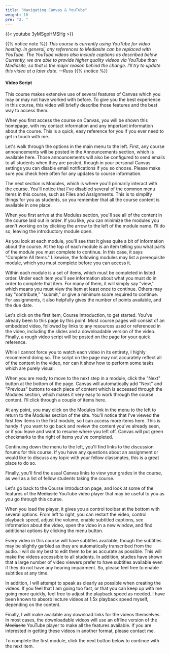 ```yaml
---
title: "Navigating Canvas & YouTube"
weight: 10
pre: "2. "
---
```


{{< youtube 3yMSgpHMSHg >}}

{{% notice note %}}
_This course is currently using YouTube for video hosting. In general, any references to Mediasite can be replaced with YouTube. The YouTube videos also include captions as described below. Currently, we are able to provide higher quality videos via YouTube than Mediasite, so that is the major reason behind the change. I'll try to update this video at a later date. --Russ_
{{% /notice %}}

#### Video Script

This course makes extensive use of several features of Canvas which you may or may not have worked with before. To give you the best experience in this course, this video will briefly describe those features and the best way to access them.

When you first access the course on Canvas, you will be shown this homepage, with my contact information and any important information about the course. This is a quick, easy reference for you if you ever need to get in touch with me.

Let's walk through the options in the main menu to the left. First, any course announcements will be posted in the Announcements section, which is available here. Those announcements will also be configured to send emails to all students when they are posted, though in your personal Canvas settings you can disable email notifications if you so choose. Please make sure you check here often for any updates to course information.

The next section is Modules, which is where you'll primarily interact with the course. You'll notice that I've disabled several of the common menu items in this course, such as Files and Assignments. This is to simplify things for you as students, so you remember that all the course content is available in one place.

When you first arrive at the Modules section, you'll see all of the content in the course laid out in order. If you like, you can minimize the modules you aren't working on by clicking the arrow to the left of the module name. I'll do so, leaving the introductory module open.

As you look at each module, you'll see that it gives quite a bit of information about the course. At the top of each module is an item telling you what parts of the module you must complete to continue. In this case, it says "Complete All Items." Likewise, the following modules may list a prerequisite module, which you must complete before you can access it.

Within each module is a set of items, which must be completed in listed order. Under each item you'll see information about what you must do in order to complete that item. For many of them, it will simply say "view," which means you must view the item at least once to continue. Others may say "contribute," "submit," or give a minimum score required to continue. For assignments, it also helpfully gives the number of points available, and the due date.

Let's click on the first item, Course Introduction, to get started. You've already been to this page by this point. Most course pages will consist of an embedded video, followed by links to any resources used or referenced in the video, including the slides and a downloadable version of the video. Finally, a rough video script will be posted on the page for your quick reference.

While I cannot force you to watch each video in its entirety, I highly recommend doing so. The script on the page may not accurately reflect all of the content in the video, nor can it show how to perform some tasks which are purely visual.

When you are ready to move to the next step in a module, click the "Next" button at the bottom of the page. Canvas will automatically add "Next" and "Previous" buttons to each piece of content which is accessed through the Modules section, which makes it very easy to work through the course content. I'll click through a couple of items here.

At any point, you may click on the Modules link in the menu to the left to return to the Modules section of the site. You'll notice that I've viewed the first few items in the first module, so I can access more items here. This is handy if you want to go back and review the content you've already seen, or if you leave and want to resume where you left off. Canvas will put green checkmarks to the right of items you've completed.

Continuing down the menu to the left, you'll find links to the discussion forums for this course. If you have any questions about an assignment or would like to discuss any topic with your fellow classmates, this is a great place to do so.

Finally, you'll find the usual Canvas links to view your grades in the course, as well as a list of fellow students taking the course.

Let's go back to the Course Introduction page, and look at some of the features of the ~~Mediasite~~ YouTube video player that may be useful to you as you go through this course.

When you load the player, it gives you a control toolbar at the bottom with several options. From left to right, you can restart the video, control playback speed, adjust the volume, enable subtitled captions, see information about the video, open the video in a new window, and find additional options by clicking the menu button.

Every video in this course will have subtitles available, though the subtitles may be slightly garbled as they are automatically transcribed from the audio. I will do my best to edit them to be as accurate as possible. This will make the videos accessible to all students. In addition, studies have shown that a large number of video viewers prefer to have subtitles available even if they do not have any hearing impairment. So, please feel free to enable subtitles at any time.

In addition, I will attempt to speak as clearly as possible when creating the videos. If you feel that I am going too fast, or that you can keep up with me going more quickly, feel free to adjust the playback speed as needed. I have been known to absorb lecture videos at 1.5x playback speed myself, depending on the content.  

Finally, I will make available any download links for the videos themselves. In most cases, the downloadable videos will use an offline version of the ~~Mediasite~~ YouTube player to make all the features available. If you are interested in getting these videos in another format, please contact me.

To complete the first module, click the next button below to continue with the next item.
